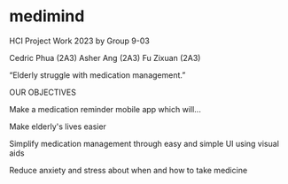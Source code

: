 # medimind

HCI Project Work 2023 by Group 9-03

Cedric Phua (2A3)
Asher Ang (2A3)
Fu Zixuan (2A3) 


“Elderly struggle with medication management.”

OUR OBJECTIVES

Make a medication reminder mobile app which will...

Make elderly's lives easier 

Simplify medication management through easy and simple UI using visual aids 

Reduce anxiety and stress about when and how to take medicine
